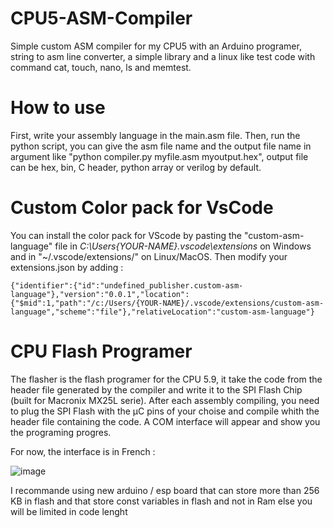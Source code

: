 # CPU5-ASM-Compiler
Simple custom ASM compiler for my CPU5 with an Arduino programer, string to asm line converter, a simple library and a linux like test code with command cat, touch, nano, ls and memtest.

# How to use
First, write your assembly language in the main.asm file.
Then, run the python script, you can give the asm file name and the output file name in argument like "python compiler.py myfile.asm myoutput.hex", output file can be hex, bin, C header, python array or verilog by default.

# Custom Color pack for VsCode
You can install the color pack for VScode by pasting the "custom-asm-language" file in *C:\Users\{YOUR-NAME}\.vscode\extensions* on Windows and in "~/.vscode/extensions/" on Linux/MacOS.
Then modify your extensions.json by adding : 
```
{"identifier":{"id":"undefined_publisher.custom-asm-language"},"version":"0.0.1","location":{"$mid":1,"path":"/c:/Users/{YOUR-NAME}/.vscode/extensions/custom-asm-language","scheme":"file"},"relativeLocation":"custom-asm-language"}
```
# CPU Flash Programer
The flasher is the flash programer for the CPU 5.9, it take the code from the header file generated by the compiler and write it to the SPI Flash Chip (built for Macronix MX25L serie).
After each assembly compiling, you need to plug the SPI Flash with the µC pins of your choise and compile whith the header file containing the code. A COM interface will appear and show you the programing progres.

For now, the interface is in French : 

![image](https://github.com/user-attachments/assets/63037605-2575-4efe-8891-9243dfc5fdad)

I recommande using new arduino / esp board that can store more than 256 KB in flash and that store const variables in flash and not in Ram else you will be limited in code lenght
